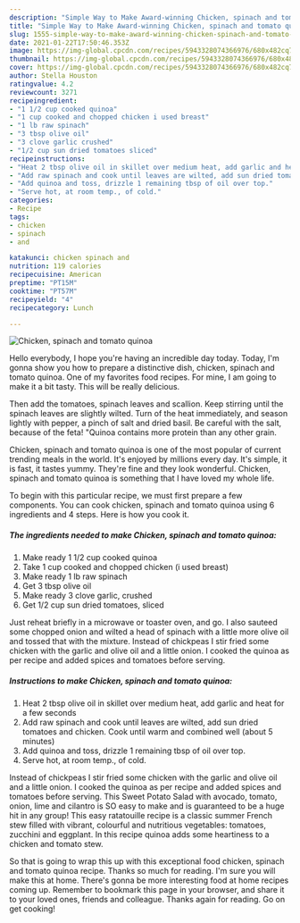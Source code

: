 ```yaml
---
description: "Simple Way to Make Award-winning Chicken, spinach and tomato quinoa"
title: "Simple Way to Make Award-winning Chicken, spinach and tomato quinoa"
slug: 1555-simple-way-to-make-award-winning-chicken-spinach-and-tomato-quinoa
date: 2021-01-22T17:50:46.353Z
image: https://img-global.cpcdn.com/recipes/5943328074366976/680x482cq70/chicken-spinach-and-tomato-quinoa-recipe-main-photo.jpg
thumbnail: https://img-global.cpcdn.com/recipes/5943328074366976/680x482cq70/chicken-spinach-and-tomato-quinoa-recipe-main-photo.jpg
cover: https://img-global.cpcdn.com/recipes/5943328074366976/680x482cq70/chicken-spinach-and-tomato-quinoa-recipe-main-photo.jpg
author: Stella Houston
ratingvalue: 4.2
reviewcount: 3271
recipeingredient:
- "1 1/2 cup cooked quinoa"
- "1 cup cooked and chopped chicken i used breast"
- "1 lb raw spinach"
- "3 tbsp olive oil"
- "3 clove garlic crushed"
- "1/2 cup sun dried tomatoes sliced"
recipeinstructions:
- "Heat 2 tbsp olive oil in skillet over medium heat, add garlic and heat for a few seconds"
- "Add raw spinach and cook until leaves are wilted, add sun dried tomatoes and chicken. Cook until warm and combined well (about 5 minutes)"
- "Add quinoa and toss, drizzle 1 remaining tbsp of oil over top."
- "Serve hot, at room temp., of cold."
categories:
- Recipe
tags:
- chicken
- spinach
- and

katakunci: chicken spinach and 
nutrition: 119 calories
recipecuisine: American
preptime: "PT15M"
cooktime: "PT57M"
recipeyield: "4"
recipecategory: Lunch

---
```



![Chicken, spinach and tomato quinoa](https://img-global.cpcdn.com/recipes/5943328074366976/680x482cq70/chicken-spinach-and-tomato-quinoa-recipe-main-photo.jpg)

Hello everybody, I hope you're having an incredible day today. Today, I'm gonna show you how to prepare a distinctive dish, chicken, spinach and tomato quinoa. One of my favorites food recipes. For mine, I am going to make it a bit tasty. This will be really delicious.

Then add the tomatoes, spinach leaves and scallion. Keep stirring until the spinach leaves are slightly wilted. Turn of the heat immediately, and season lightly with pepper, a pinch of salt and dried basil. Be careful with the salt, because of the feta! &#34;Quinoa contains more protein than any other grain.

Chicken, spinach and tomato quinoa is one of the most popular of current trending meals in the world. It's enjoyed by millions every day. It's simple, it is fast, it tastes yummy. They're fine and they look wonderful. Chicken, spinach and tomato quinoa is something that I have loved my whole life.


To begin with this particular recipe, we must first prepare a few components. You can cook chicken, spinach and tomato quinoa using 6 ingredients and 4 steps. Here is how you cook it.

<!--inarticleads1-->

##### The ingredients needed to make Chicken, spinach and tomato quinoa:

1. Make ready 1 1/2 cup cooked quinoa
1. Take 1 cup cooked and chopped chicken (i used breast)
1. Make ready 1 lb raw spinach
1. Get 3 tbsp olive oil
1. Make ready 3 clove garlic, crushed
1. Get 1/2 cup sun dried tomatoes, sliced


Just reheat briefly in a microwave or toaster oven, and go. I also sauteed some chopped onion and wilted a head of spinach with a little more olive oil and tossed that with the mixture. Instead of chickpeas I stir fried some chicken with the garlic and olive oil and a little onion. I cooked the quinoa as per recipe and added spices and tomatoes before serving. 

<!--inarticleads2-->

##### Instructions to make Chicken, spinach and tomato quinoa:

1. Heat 2 tbsp olive oil in skillet over medium heat, add garlic and heat for a few seconds
1. Add raw spinach and cook until leaves are wilted, add sun dried tomatoes and chicken. Cook until warm and combined well (about 5 minutes)
1. Add quinoa and toss, drizzle 1 remaining tbsp of oil over top.
1. Serve hot, at room temp., of cold.


Instead of chickpeas I stir fried some chicken with the garlic and olive oil and a little onion. I cooked the quinoa as per recipe and added spices and tomatoes before serving. This Sweet Potato Salad with avocado, tomato, onion, lime and cilantro is SO easy to make and is guaranteed to be a huge hit in any group! This easy ratatouille recipe is a classic summer French stew filled with vibrant, colourful and nutritious vegetables: tomatoes, zucchini and eggplant. In this recipe quinoa adds some heartiness to a chicken and tomato stew. 

So that is going to wrap this up with this exceptional food chicken, spinach and tomato quinoa recipe. Thanks so much for reading. I'm sure you will make this at home. There's gonna be more interesting food at home recipes coming up. Remember to bookmark this page in your browser, and share it to your loved ones, friends and colleague. Thanks again for reading. Go on get cooking!
